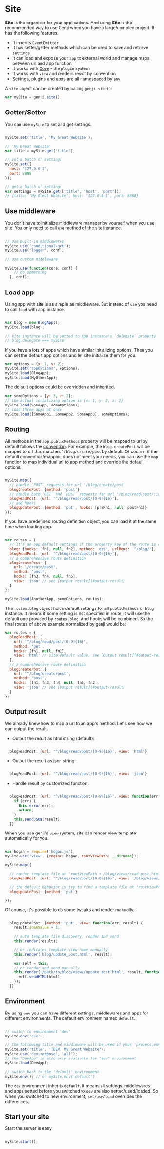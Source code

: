 Site
====

**Site** is the organizer for your applications. And using **Site** is the recommended way to use Genji when you have a
large/complex project. It has the following features:

- It inherits `EventEmitter`
- It has setter/getter methods which can be used to save and retrieve `settings`
- It can load and expose your `app` to external world and manage maps between url and app function
- It works with [Core](core.html) - the `plugin` system
- It works with `view` and renders result by convention
- Settings, plugins and apps are all namespaced by `env`

A `site` object can be created by calling `genji.site()`:

```javascript
var mySite = genji.site();
```

## Getter/Setter

You can use `mySite` to set and get settings.

```javascript

mySite.set('title', 'My Great Website');

// 'My Great Website'
var title = mySite.get('title');

// set a batch of settings
mySite.set({
  host: '127.0.0.1',
  port: 8888
});

// get a batch of settings
var settings = mySite.get(['title', 'host', 'port']);
// {title: 'My Great Website', host: '127.0.0.1', port: 8888}

```

## Use middleware

You don't have to initialize [middleware manager](#core.html) by yourself when you use site. You only need to call `use` method of the
site instance.

```javascript

// use built-in middlewares
mySite.use('conditional-get');
mySite.use('logger', conf);

// use custom middleware

mySite.use(function(core, conf) {
    // do something
  }, conf);
```

## Load app

Using app with site is as simple as middleware. But instead of `use` you need to call `load` with app instance.

```javascript

var blog = new BlogApp();
mySite.load(blog);

// site instance will be setted to app instance's `delegate` property
// blog.delegate === mySite

```

If you have a lots of apps which have similar initializing options. Then you can set the default app options and let
site initialize them for you.

```javascript
var options = {x: 1, y: 2};
mySite.set('appOptions', options);
mySite.load(BlogApp);
mySite.load(MyOtherApp);
```

The default options could be overridden and inherited.

```javascript
var someOptions = {y: 3, z: 2};
// the actual intializing option is {x: 1, y: 3, z: 2}
mySite.load(SomeApp, someOptions);
// load three apps at once
mySite.load([SomeApp1, SomeApp2, SomeApp3], someOptions);

```

## Routing

All methods in the `app.publicMethods` property will be mapped to url by default follows the [convention](app#naming-and-url-mapping).
For example, the `blog.createPost` will be mapped to url that matches `^/blog/create/post` by default.
Of course, if the default convention/mapping does not meet your needs, you can use the `map` function to map individual
url to app method and override the default options.

```javascript

mySite.map({
  // handle `POST` requests for url '/blog/create/post'
  blogCreatePost: {method: 'post'}
  // handle both `GET` and `POST` requests for url '/blog/read/post/:id'
  blogReadPost: {url: '^/blog/read/post/[0-9]{16}'},
  // add hooks
  blogUpdatePost: {method: 'put', hooks: [preFn1, null, postFn1]}
});

```

If you have predefined routing definition object, you can load it at the same time when loading app.

```javascript

var routes = {
  // it's an app default settings if the property key of the route is one of the app's name (in lower case)
  blog: {hooks: [fn1, null, fn2], method: 'get', urlRoot: '^/blog/'},
  blogReadPost: {url: '^/blog/read/post/[0-9]{16}'},
  // a comprehensive route definition
  blogCreatePost: {
    url: '/create/post',
    method: 'post',
    hooks: [fn3, fn4, null, fn5],
    view: 'json' // see [Output result](#output-result)
  }
};

mySite.load(AnotherApp, someOptions, routes);
```

The `routes.blog` object holds default settings for all `publicMethods` of `blog` instance. It means if some setting is
not specified in route, it will use the default one provided by `routes.blog`. And hooks will be combined. So the final
routes of above example normalized by genji would be:

```javascript
var routes = {
  blogReadPost: {
    url: '^/blog/read/post/[0-9]{16}',
    method: 'get',
    hooks: [fn1, null, fn2],
    view: 'html' // site default value, see [Output result](#output-result)
  },
  // a comprehensive route definition
  blogCreatePost: {
    url: '^/blog/create/post',
    method: 'post',
    hooks: [fn1, fn3, fn4, null, fn5, fn2],
    view: 'json' // see [Output result](#output-result)
  }
};
```

## Output result

We already knew how to map a url to an app's method. Let's see how we can output the result.

  - Output the result as html string (default):

```javascript

  blogReadPost: {url: '^/blog/read/post/[0-9]{16}', view: 'html'}

```

  - Output the result as json string:

```javascript

  blogReadPost: {url: '^/blog/read/post/[0-9]{16}', view: 'json'}

```

  - Handle result by customized function:

```javascript

  blogReadPost: {url: '^/blog/read/post/[0-9]{16}', view: function(err, result) {
    if (err) {
      this.error(err);
      return;
    }
    this.sendJSON(result);
  }}

```

When you use genji's `view` system, site can render view template automatically for you.

```javascript

var hogan = require('hogan.js');
mySite.use('view', {engine: hogan, rootViewPath: __dirname});

mySite.map({

  // render template file at "rootViewPath + /blog/views/read_post.html"
  blogReadPost: {url: '^/blog/read/post/[0-9]{16}', view: '/blog/views/read_post.html'},

  // the default behavior is try to find a template file at "rootViewPath + /blog/update_post.html" if you use the view system
  blogUpdatePost: {method: 'put'}

});

```

Of course, it's possible to do some tweaks and render manually.

```javascript

  blogUpdatePost: {method: 'put', view: function(err, result) {
    result.someValue = 1;

    // auto template file discovery, render and send
    this.render(result);

    // or indicates template view name manually
    this.render('blog/update_post.html', result);

    var self = this;
    // or render and send manually
    this.render('/path/to/blog/views/update_post.html', result, function (err, html) {
      self.sendHTML(html);
    });
  }}

```

## Environment

By using `env` you can have different settings, middlewares and apps for different environments. The default environment
named `default`.

```javascript

// switch to environment "dev"
mySite.env('dev');

// the following title and middleware will be used if your 'process.env.NODE_ENV' === 'dev'
mySite.set('title', '[DEV] My Great Website');
mySite.use('dev-verbose', 'all');
// the "DevApp" is also only avaliable for "dev" environment
mySite.load(DevApp);

// switch back to the 'default' environment
mySite.env(); // or mySite.env('default')

```

The `dev` environment inherits `default`. It means all settings, middlewares and apps setted before you switched to `dev`
are also setted/used/loaded. So when you switched to new environment, `set/use/load` overrides the differences.

## Start your site

Start the server is easy

 ```javascript

 mySite.start();

 ```
